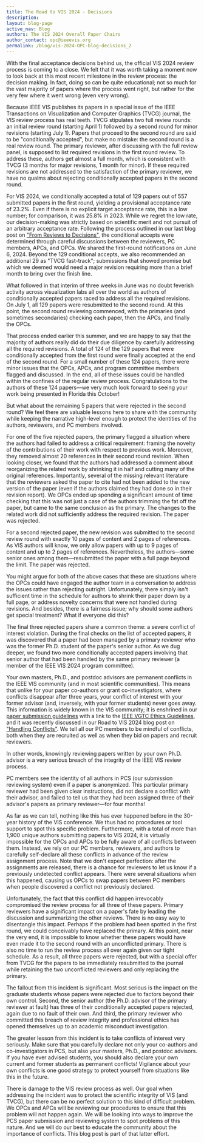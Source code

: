 ```yaml
---
title: The Road to VIS 2024 - Decisions
description: 
layout: blog-page
active_nav: Blog
authors: The VIS 2024 Overall Paper Chairs
author_contact: opc@ieeevis.org
permalink: /blog/vis-2024-OPC-blog-decisions_2
---
```

With the final acceptance decisions behind us, the official VIS 2024 review process is coming to a close. We felt that it was worth taking a moment now to look back at this most recent milestone in the review process: the decision making. In fact, doing so can be quite educational; not so much for the vast majority of papers where the process went right, but rather for the very few where it went wrong (even very wrong).

Because IEEE VIS publishes its papers in a special issue of the IEEE Transactions on Visualization and Computer Graphics (TVCG) journal, the VIS review process has real teeth. TVCG stipulates two full review rounds: an initial review round (starting April 1) followed by a second round for minor revisions (starting July 1). Papers that proceed to the second round are said to be "conditionally accepted", but make no mistake: the second round is a real review round. The primary reviewer, after discussing with the full review panel, is supposed to list required revisions in the first round review. To address these, authors get almost a full month, which is consistent with TVCG (3 months for major revisions, 1 month for minor). If these required revisions are not addressed to the satisfaction of the primary reviewer, we have no qualms about rejecting conditionally accepted papers in the second round.

For VIS 2024, we conditionally accepted a total of 129 papers out of 557 submitted papers in the first round, yielding a provisional acceptance rate of 23.2%. Even if there is no explicit target acceptance rate, this is a low number; for comparison, it was 25.8% in 2023. While we regret the low rate, our decision-making was strictly based on scientific merit and not pursuit of an arbitrary acceptance rate. Following the process outlined in our last blog post on ["From Reviews to Decisions"](https://ieeevis.org/year/2024/blog/vis-2024-OPC-blog-decisions), the conditional accepts were determined through careful discussions between the reviewers, PC members, APCs, and OPCs. We shared the first-round notifications on June 6, 2024. Beyond the 129 conditional accepts, we also recommended an additional 29 as "TVCG fast-track"; submissions that showed promise but which we deemed would need a major revision requiring more than a brief month to bring over the finish line. 

What followed in that interim of three weeks in June was no doubt feverish activity across visualization labs all over the world as authors of conditionally accepted papers raced to address all the required revisions. On July 1, all 129 papers were resubmitted to the second round. At this point, the second round reviewing commenced, with the primaries (and sometimes secondaries) checking each paper, then the APCs, and finally the OPCs.

That process ended earlier this summer, and we are happy to say that the majority of authors really did do their due diligence by carefully addressing all the required revisions. A total of 124 of the 129 papers that were conditionally accepted from the first round were finally accepted at the end of the second round. For a small number of these 124 papers, there were minor issues that the OPCs, APCs, and program committee members flagged and discussed. In the end, all of these issues could be handled within the confines of the regular review process. Congratulations to the authors of these 124 papers—we very much look forward to seeing your work being presented in Florida this October!

But what about the remaining 5 papers that were rejected in the second round? We feel there are valuable lessons here to share with the community while keeping the narrative high-level enough to protect the identities of the authors, reviewers, and PC members involved.

For one of the five rejected papers, the primary flagged a situation where the authors had failed to address a critical requirement: framing the novelty of the contributions of their work with respect to previous work. Moreover, they removed almost 20 references in their second round revision. When looking closer, we found that the authors had addressed a comment about reorganizing the related work by shrinking it in half and cutting many of the original references. Importantly, several of the missing relevant literature that the reviewers asked the paper to cite had not been added to the new version of the paper (even if the authors claimed they had done so in their revision report). We OPCs ended up spending a significant amount of time checking that this was not just a case of the authors trimming the fat off the paper, but came to the same conclusion as the primary. The changes to the related work did not sufficiently address the required revision. The paper was rejected.

For a second rejected paper, the new revision was submitted to the second review round with exactly 10 pages of content and 2 pages of references. As VIS authors will know, we only allow papers with up to 9 pages of content and up to 2 pages of references. Nevertheless, the authors—some senior ones among them—resubmitted the paper with a full page beyond the limit. The paper was rejected.

You might argue for both of the above cases that these are situations where the OPCs could have engaged the author team in a conversation to address the issues rather than rejecting outright. Unfortunately, there simply isn't sufficient time in the schedule for authors to shrink their paper down by a full page, or address novelty concerns that were not handled during revisions. And besides, there is a fairness issue; why should some authors get special treatment? What if everyone did this?

The final three rejected papers share a common theme: a severe conflict of interest violation. During the final checks on the list of accepted papers, it was discovered that a paper had been managed by a primary reviewer who was the former Ph.D. student of the paper's senior author. As we dug deeper, we found two more conditionally accepted papers involving that senior author that had been handled by the same primary reviewer (a member of the IEEE VIS 2024 program committee).

Your own masters, Ph.D., and postdoc advisors are permanent conflicts in the IEEE VIS community (and in most scientific communities). This means that unlike for your paper co-authors or grant co-investigators, where conflicts disappear after three years, your conflict of interest with your former advisor (and, inversely, with your former students) never goes away. This information is widely known in the VIS community; it is enshrined in our [paper submission guidelines](https://ieeevis.org/year/2024/info/call-participation/paper-submission-guidelines) with a link to the [IEEE VGTC Ethics Guidelines](https://tc.computer.org/vgtc/conferences/ethics-guidelines/reviewer-ethics/), and it was recently discussed in our Road to VIS 2024 blog post on ["Handling Conflicts"](https://ieeevis.org/year/2024/blog/vis-2024-OPC-blog-handling-conflicts). We tell all our PC members to be mindful of conflicts, both when they are recruited as well as when they bid on papers and recruit reviewers.

In other words, knowingly reviewing papers written by your own Ph.D. advisor is a very serious breach of the integrity of the IEEE VIS review process. 

PC members see the identity of all authors in PCS (our submission reviewing system) even if a paper is anonymized. This particular primary reviewer had been given clear instructions, did not declare a conflict with their advisor, and failed to tell us that they had been assigned three of their advisor's papers as primary reviewer—for four months! 

As far as we can tell, nothing like this has ever happened before in the 30-year history of the VIS conference. We thus had no procedures or tool support to spot this specific problem. Furthermore, with a total of more than 1,900 unique authors submitting papers to VIS 2024, it is virtually impossible for the OPCs and APCs to be fully aware of all conflicts between them. Instead, we rely on our PC members, reviewers, and authors to carefully self-declare all these conflicts in advance of the review assignment process. Note that we don't expect perfection: after the assignments are released, there is a chance for reviewers to let us know if a previously undetected conflict appears. There were several situations when this happened, causing us OPCs to swap papers between PC members when people discovered a conflict not previously declared.

Unfortunately, the fact that this conflict did happen irrevocably compromised the review process for all three of these papers. Primary reviewers have a significant impact on a paper's fate by leading the discussion and summarizing the other reviews. There is no easy way to disentangle this impact. Perhaps if the problem had been spotted in the first round, we could conceivably have replaced the primary. At this point, near the very end, it is impossible to know whether these papers would have even made it to the second round with an unconflicted primary. There is also no time to run the review process all over again given our tight schedule. As a result, all three papers were rejected, but with a special offer from TVCG for the papers to be immediately resubmitted to the journal while retaining the two unconflicted reviewers and only replacing the primary.

The fallout from this incident is significant. Most serious is the impact on the graduate students whose papers were rejected due to factors beyond their own control. Second, the senior author (the Ph.D. advisor of the primary reviewer at fault) has three of their conditionally accepted papers rejected, again due to no fault of their own. And third, the primary reviewer who committed this breach of review integrity and professional ethics has opened themselves up to an academic misconduct investigation.

The greater lesson from this incident is to take conflicts of interest very seriously. Make sure that you carefully declare not only your co-authors and co-investigators in PCS, but also your masters, Ph.D., and postdoc advisors. If you have ever advised students, you should also declare your own current and former students as permanent conflicts! Vigilance about your own conflicts is one good strategy to protect yourself from situations like this in the future.

There is damage to the VIS review process as well. Our goal when addressing the incident was to protect the scientific integrity of VIS (and TVCG), but there can be no perfect solution to this kind of difficult problem. We OPCs and APCs will be reviewing our procedures to ensure that this problem will not happen again. We will be looking into ways to improve the PCS paper submission and reviewing system to spot problems of this nature. And we will do our best to educate the community about the importance of conflicts. This blog post is part of that latter effort.
